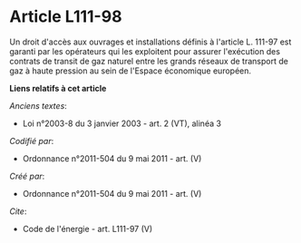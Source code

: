 # Article L111-98

Un droit d'accès aux ouvrages et installations définis à l'article L. 111-97 est garanti par les opérateurs qui les
exploitent pour assurer l'exécution des contrats de transit de gaz naturel entre les grands réseaux de transport de gaz à
haute pression au sein de l'Espace économique européen.

**Liens relatifs à cet article**

_Anciens textes_:

  - Loi n°2003-8 du 3 janvier 2003 - art. 2 (VT), alinéa 3

_Codifié par_:

  - Ordonnance n°2011-504 du 9 mai 2011 - art. (V)

_Créé par_:

  - Ordonnance n°2011-504 du 9 mai 2011 - art. (V)

_Cite_:

  - Code de l'énergie - art. L111-97 (V)
